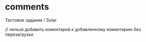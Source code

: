 # comments

Тестовое задание / Solar

// нельзя добавить коментарий к добавленному коментарию без перезагрузки
